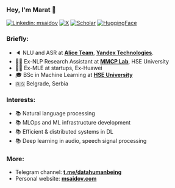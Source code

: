 ### Hey, I'm Marat 👋
[![Linkedin: msaidov](https://img.shields.io/badge/-Marat%20Saidov-blue?style=flat-square&logo=Linkedin&logoColor=white&link=https://www.linkedin.com/in/msaidov/)](https://www.linkedin.com/in/msaidov/)
[![X](https://img.shields.io/badge/-Marat%20ML-%23000000.svg?style=flat&logo=X&logoColor=white)](https://x.com/marat_ml)
[![Scholar](https://img.shields.io/badge/-Google%20Scholar-100000?style=flat&logo=GoogleScholar&logoColor=white&&color=0181FF&link=https://scholar.google.com/citations?user=w9JHvdYAAAAJ)](https://scholar.google.com/citations?user=w9JHvdYAAAAJ&hl=en)
[![HuggingFace](https://img.shields.io/badge/-%5BHuggingFace%5D%20msaidov-white?style=flat&logo=PyTorch%20Lightning&logoColor=yellow&link=https://huggingface.co/msaidov)](https://huggingface.co/msaidov)

### Briefly:

- 🔈 NLU and ASR at [**Alice Team**](https://en.wikipedia.org/wiki/Alice_(virtual_assistant)), [**Yandex Technologies**](https://yandex.com/company).
- 👨‍🔬 Ex-NLP Research Assistant at [**MMCP Lab**](https://cs.hse.ru/en/ai/computational-pragmatics/), HSE University
- 🧑‍💻 Ex-MLE at startups, Ex-Huawei
- 🎓 BSc in Machine Learning at [**HSE University**](https://cs.hse.ru/en/)
- 🇷🇸 Belgrade, Serbia

### Interests:
- 📚 Natural language processing
- 📚 MLOps and ML infrastructure development
- 📚 Efficient & distributed systems in DL
- 📚 Deep learning in audio, speech signal processing

### More:
- Telegram channel: [**t.me/datahumanbeing**](https://t.me/datahumanbeing)
- Personal website: [**msaidov.com**](https://msaidov.com/)

